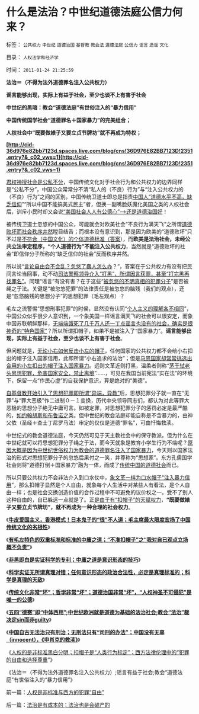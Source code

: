 # 什么是法治？中世纪道德法庭公信力何来？

标签： `公共权力` `中世纪` `道德治国` `基督教` `教会法` `道德法庭` `公信力` `谣言` `造谣` `文化` 

目录： `人权法学和经济学`

时间： `2011-01-24 21:25:59`

**法治＝（不得为法外道德罪名注入公共权力）**

**谣言能够出现，实际上有益于社会，至少也谈不上有害于社会**

**中世纪的黑暗：教会“道德法庭”有世俗注入的“暴力信用”**

**中国传统国学社会“道德罪名＋国家暴力”的完美组合；**

**人权社会中“既要做婊子又要立贞节牌坊”就不再成为特权；**

**[http://cid-36d976e82bb7123d.spaces.live.com/blog/cns!36D976E82BB7123D!2351.entry?&_c02_vws=1](http://cid-36d976e82bb7123d.spaces.live.com/blog/cns!36D976E82BB7123D!2351.entry?&_c02_vws=1)**

[君权神授社会是公私不分](../../../2011/1/8/君权神授讲道德，国民主权讲利益.md)，中国传统文化对于社会行为和公共权力的边界同样是“公私不分”，中国公众常常分不清“私人的（不良）行为”与“注入公共权力的（不良）行为”之间的区别。中国传统卫道士即总是指责[中国人“道德水平不高，缺乏信仰](http://cid-36d976e82bb7123d.spaces.live.com/blog/cns!36D976E82BB7123D!1674.entry)”“所以中国不能搞美式民主”者，但换一副嘴脸妖魔化美国之类的人权社会后，训斥小民时却又会说[“美国社会人人有公德心”——>还是道德治国好](../../../2008/7/30/道德治国，走在内战消亡的路上.md)！

被传统卫道士忽悠的中国公众，可能就会对欧美社会“不良行为满天飞”之所谓[道德败坏而社会秩序井然](../../../2007/9/30/民主就是与民约法；法律并不是道德的上层建筑.md)瞠目结舌；而根本没有意识到，那是因为欧美的“道德败坏”只不过是[不符合（中国文化）的个体道德标准（答案](../../../2010/10/19/个人主义无权威,意识形态都有“权威的标准答案”.md)），而**欧美是法治社会，未经公共立法审定程序，“个人道德行为”不能注入公共权力**，当然就是“道德败坏的社会”即信仰分子所称的“缺乏信仰的社会”反而秩序井然。

所以说“[言论自由会不会乱？忽悠了蠢人怎么办](http://blog.sina.com.cn/s/blog_5563a64d01017e19.html)？”，答案在于公共权力有没有把民间言论当回事，动不动[司法警察领导介入“打黑”，所谓因言获罪，甚至“打完黑再找罪名”](../../../2009/10/11/可以定制的打黑.md)。同理“谣言”有没有害？在于这些“[被忽悠的不明真相的犯罪分子](http://cid-36d976e82bb7123d.spaces.live.com/blog/cns!36D976E82BB7123D!2188.entry)”是否被绳之于法。关键是“被忽悠犯罪”的法律责任是被忽悠的脑残（我们的观点），还是“忽悠脑残的思想分子”的思想犯罪（毛左观点）？

毛左之流警惕“思想刑事犯罪”的时侯，显然没有认同“[个人主义的理解各不相同](../../../2010/10/19/“没有主子的人不是完整的人”和美国佬的精神.md)”，中国公众似乎很少人意识到，一个象美国一样谣言满天飞的社会可以很安定，而象中国苏联朝鲜那样，[无端端饿死了几千万人还一丁点谣言也没有的社会，确实是很神奇的“特色国家”](http://hi.baidu.com/darthchn/blog/item/95314adfd09ec94694ee37e1.html)？所以所谓扣帽子，如果不是被注入了“国家暴力”。**谣言能够出现，实际上有益于社会，至少也谈不上有害于社会**。

但问题就是，[无论小右如何反击小左的帽子](../../../2010/6/28/个体价值观之大学无书.md)，任何国家的公共权力都不会给小右扣出的帽子注入国家信用，此即所谓“小右追求的法治”；但是[马恩国家却常常挑选出合用的小左扣出的帽子注入国家暴力](http://hi.baidu.com/darthchn/blog/item/e7a4e8dbf31a47d2b7fd4858.html)。远则文革近则打黑，温柔者则称“[茅于轼老头思想犯罪，危害国家安全，禁止离境](http://blog.sina.com.cn/s/blog_49a3971d0100nqf7.html)”……，可见在我国当前宪法“实在法”的环境下，保留一点“作民心虚”的自我保护意识，算是绝对的“美德”。

[自基督教开始引入了思想犯罪即所谓“异端，异教”](../../../2010/11/21/基督教罗马：迫害异教，迫害异端，政教合一.md)后，思想犯罪分子就一直在“无罪”与“罪大恶极”作二进制０－１变换，历代中央领导同志们，都认为对此等罪大恶极的思想分子绝无中庸可言。如被定罪，对思想犯罪分子的惩罚必定是最严酷的，[如约翰胡斯和布鲁诺之](../../../2010/12/23/为什么基督教仇恨进化论？.md)类。但中世纪的教会法庭却能自称是不含暴力的，由神父依（圣经＋查士丁尼罗马法）审定的仅仅是道德“罪名”，可由忏悔救渎。

中世纪式的教会道德法庭，今天仍然可见于天主教社会中的保守教派。但为什么在中世纪就可以将思想犯罪分子绳之于法，而今天就象是教育小学生行为不端呢？[原因大概是因为中世纪世俗权力为教会的道德罪名注入了国家暴力](../../../2010/6/27/道德自省即为善，道德律人必为恶,道德标榜则为邪.md)，今天则以国家法治的形式对思想犯罪分子的忽悠后果付之一笑，并尊称为“思想家”。东方孔儒国学社会则将“道德打倒＋国家暴力”融为一体，而成了[传统中国的道德社会](../../../2010/12/27/文革“知识越多越反动”错在那里？.md)而已。

所以只要公共权力不会非法介入到口水仗中，[象文革一样为口水帽子“注入暴力信用](http://darthvad.blog.sohu.com/162357438.html)”，那么扣帽子显然是个人自由，就象每个人生活中对某些人有看法，是个人自由一样；也是社会交换创造价值的合作过程中不可避免的议价权之一。受不了别人这种自由的，自已躲远一点就是了。正[是由于有“扣帽子”的天赋权力](../../../2010/5/17/袁腾飞绝没有人身攻击却遭毛派人身攻击.md)，**“既要做婊子又要立贞节牌坊”，就不再成为一种合理的社会权力**。

《[**牛皮爱国主义，香港模式！日本鬼子的“很”不人道；毛主席最大限度宏扬了中国传统文化的劣根性**](../../../2011/1/21/香港模式和日本鬼子“人肉开采”.md)》

《[**有毛左特色的双重标准和标准的中庸之道；“不准扣帽子”之“我对自已观点立场概不负责”**](../../../2011/1/22/传统知识分子对自已观点概不负责.md)》

《[**非黑即白是实证科学的专利；中庸之道是意识形态的技巧**](../../../2011/1/22/非黑即白的科学和中庸的意识形态.md)》

《[**科学实证无所谓真理对错；任何意识形态的政治合法性，必定是真理标准的；科学是真理的天敌**](../../../2011/1/22/科学是真理的天敌,实证无所谓真理.md)》

《[**传统文化非常“坏”；哲学非常“坏”；道德治国非常“坏”，“人权神圣不可侵犯”是唯一的公德**](../../../2011/1/23/那种人最缺德？.md)》

《[**五四“德赛”即“中体西用”;中世纪欧洲就是道德为基础的法治社会;教会“法治”裁决定sin而非guilty**](../../../2011/1/23/五四愚昧精神和中世纪道德法庭.md)》

《[**中国自古无法治只有刑治；无刑法只有“司刑的办法”；中国没有无辜（innocent），《申肖克的救渎》**](../../../2011/1/23/中国自古无“无辜”和申肖克的救渎.md)》

《[人权的是非标准黑白分明；扣帽子是“人类行为标定”；西方法律伦理中的“犯罪的自由和选择尊重](../../../2011/1/24/人权是非标准与西方的犯罪“自由”.md)”》

《法治＝（不得为法外道德罪名注入公共权力）;谣言有益于社会;教会“道德法庭”有世俗注入的“暴力信用”》



前一篇：[人权是非标准与西方的犯罪“自由”](../../../2011/1/24/人权是非标准与西方的犯罪“自由”.md)

后一篇：[法治是有成本的；法治也是会破产的](../../../2011/1/24/法治是有成本的；法治也是会破产的.md)